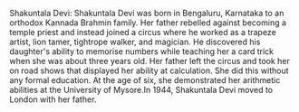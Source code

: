 Shakuntala Devi: Shakuntala Devi was born in Bengaluru, Karnataka to an orthodox Kannada Brahmin family. Her father rebelled against becoming a temple priest and instead joined a circus where he worked as a trapeze artist, lion tamer, tightrope walker, and magician. He discovered his daughter's ability to memorise numbers while teaching her a card trick when she was about three years old. Her father left the circus and took her on road shows that displayed her ability at calculation. She did this without any formal education. At the age of six, she demonstrated her arithmetic abilities at the University of Mysore.In 1944, Shakuntala Devi moved to London with her father.

